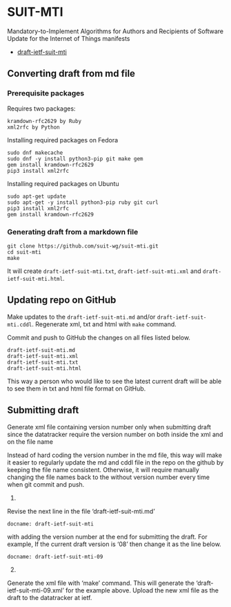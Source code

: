 # SUIT-MTI
Mandatory-to-Implement Algorithms for Authors and Recipients of Software Update for the Internet of Things manifests

* [draft-ietf-suit-mti](./draft-ietf-suit-mti.md)

## Converting draft from md file

### Prerequisite packages

Requires two packages:
```
kramdown-rfc2629 by Ruby
xml2rfc by Python
```

Installing required packages on Fedora
```
sudo dnf makecache
sudo dnf -y install python3-pip git make gem
gem install kramdown-rfc2629
pip3 install xml2rfc
```

Installing required packages on Ubuntu
```
sudo apt-get update
sudo apt-get -y install python3-pip ruby git curl
pip3 install xml2rfc
gem install kramdown-rfc2629
```

### Generating draft from a markdown file

```
git clone https://github.com/suit-wg/suit-mti.git
cd suit-mti
make
```

It will create `draft-ietf-suit-mti.txt`, `draft-ietf-suit-mti.xml` and `draft-ietf-suit-mti.html`.

## Updating repo on GitHub

Make updates to the `draft-ietf-suit-mti.md` and/or `draft-ietf-suit-mti.cddl`.
Regenerate xml, txt and html with `make` command.

Commit and push to GitHub the changes on all files listed below.
```
draft-ietf-suit-mti.md
draft-ietf-suit-mti.xml
draft-ietf-suit-mti.txt
draft-ietf-suit-mti.html
```

This way a person who would like to see the latest current draft will be able to see them in txt and html file format on GitHub.

## Submitting draft

Generate xml file containing version number only when submitting draft since the datatracker require the version number on both inside the xml and on the file name

Instead of hard coding the version number in the md file, this way will make it easier to regularly update the md and cddl file in the repo on the github by keeping the file name consistent.
Otherwise, it will require manually changing the file names back to the without version number every time when git commit and push.

1)
Revise the next line in the file ‘draft-ietf-suit-mti.md’
```
docname: draft-ietf-suit-mti
```
with adding the version number at the end for submitting the draft.
For example, If the current draft version is ‘08’ then change it as the line below.
```
docname: draft-ietf-suit-mti-09
```

2)
Generate the xml file with ‘make’ command.
This will generate the ‘draft-ietf-suit-mti-09.xml’ for the example above.
Upload the new xml file as the draft to the datatracker at ietf.
